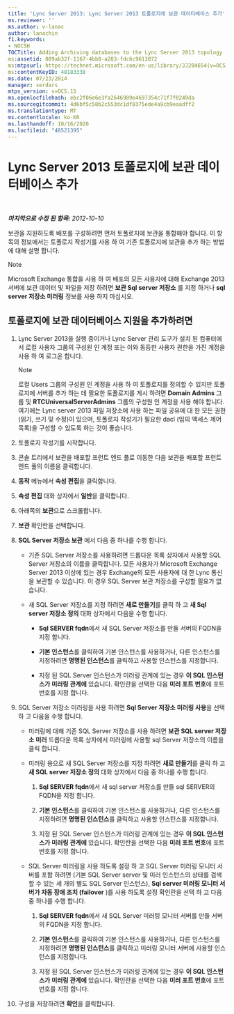 ```yaml
---
title: 'Lync Server 2013: Lync Server 2013 토폴로지에 보관 데이터베이스 추가'
ms.reviewer: ''
ms.author: v-lanac
author: lanachin
f1.keywords:
- NOCSH
TOCTitle: Adding Archiving databases to the Lync Server 2013 topology
ms:assetid: 089ab32f-1167-4bb8-a283-fdc6c9613072
ms:mtpsurl: https://technet.microsoft.com/en-us/library/JJ204654(v=OCS.15)
ms:contentKeyID: 48183338
ms.date: 07/23/2014
manager: serdars
mtps_version: v=OCS.15
ms.openlocfilehash: ebc2f06e6e3fa2646989e4697354c71f7f0249da
ms.sourcegitcommit: 4d6bf5c58b2c553dc1df8375ede4a9cb9eaadff2
ms.translationtype: MT
ms.contentlocale: ko-KR
ms.lasthandoff: 10/16/2020
ms.locfileid: "48521395"
---
```

# <a name="adding-archiving-databases-to-the-lync-server-2013-topology"></a>Lync Server 2013 토폴로지에 보관 데이터베이스 추가

<div data-xmlns="http://www.w3.org/1999/xhtml">

<div class="topic" data-xmlns="http://www.w3.org/1999/xhtml" data-msxsl="urn:schemas-microsoft-com:xslt" data-cs="https://msdn.microsoft.com/">

<div data-asp="https://msdn2.microsoft.com/asp">



</div>

<div id="mainSection">

<div id="mainBody">

<span> </span>

_**마지막으로 수정 된 항목:** 2012-10-10_

보관을 지원하도록 배포를 구성하려면 먼저 토폴로지에 보관을 통합해야 합니다. 이 항목의 정보에서는 토폴로지 작성기를 사용 하 여 기존 토폴로지에 보관을 추가 하는 방법에 대해 설명 합니다.

<div>


> [!NOTE]  
> Microsoft Exchange 통합을 사용 하 여 배포의 모든 사용자에 대해 Exchange 2013 서버에 보관 데이터 및 파일을 저장 하려면 <STRONG>보관 Sql server 저장소</STRONG> 를 지정 하거나 <STRONG>sql server 저장소 미러링</STRONG> 정보를 사용 하지 마십시오.



</div>

<div>

## <a name="to-add-archiving-database-support-to-your-topology"></a>토폴로지에 보관 데이터베이스 지원을 추가하려면

1.  Lync Server 2013을 실행 중이거나 Lync Server 관리 도구가 설치 된 컴퓨터에서 로컬 사용자 그룹의 구성원 인 계정 또는 이와 동등한 사용자 권한을 가진 계정을 사용 하 여 로그온 합니다.
    
    <div>
    

    > [!NOTE]  
    > 로컬 Users 그룹의 구성원 인 계정을 사용 하 여 토폴로지를 정의할 수 있지만 토폴로지에 서버를 추가 하는 데 필요한 토폴로지를 게시 하려면 <STRONG>Domain Admins</STRONG> 그룹 및 <STRONG>RTCUniversalServerAdmins</STRONG> 그룹의 구성원 인 계정을 사용 해야 합니다. 여기에는 Lync server 2013 파일 저장소에 사용 하는 파일 공유에 대 한 모든 권한 (읽기, 쓰기 및 수정)이 있으며, 토폴로지 작성기가 필요한 dacl (임의 액세스 제어 목록)을 구성할 수 있도록 하는 것이 좋습니다.

    
    </div>

2.  토폴로지 작성기를 시작합니다.

3.  콘솔 트리에서 보관을 배포할 프런트 엔드 풀로 이동한 다음 보관을 배포할 프런트 엔드 풀의 이름을 클릭합니다.

4.  **동작** 메뉴에서 **속성 편집**을 클릭합니다.

5.  **속성 편집** 대화 상자에서 **일반**을 클릭합니다.

6.  아래쪽의 **보관**으로 스크롤합니다.

7.  **보관** 확인란을 선택합니다.

8.  **SQL Server 저장소 보관** 에서 다음 중 하나를 수행 합니다.
    
      - 기존 SQL Server 저장소를 사용하려면 드롭다운 목록 상자에서 사용할 SQL Server 저장소의 이름을 클릭합니다. 모든 사용자가 Microsoft Exchange Server 2013 이상에 있는 경우 Exchange의 모든 사용자에 대 한 Lync 통신을 보관할 수 있습니다. 이 경우 SQL Server 보관 저장소를 구성할 필요가 없습니다.
    
      - 새 SQL Server 저장소를 지정 하려면 **새로 만들기**를 클릭 하 고 **새 Sql server 저장소 정의** 대화 상자에서 다음을 수행 합니다.
        
          - **Sql SERVER fqdn**에서 새 SQL Server 저장소를 만들 서버의 FQDN을 지정 합니다.
        
          - **기본 인스턴스**를 클릭하여 기본 인스턴스를 사용하거나, 다른 인스턴스를 지정하려면 **명명된 인스턴스**를 클릭하고 사용할 인스턴스를 지정합니다.
        
          - 지정 된 SQL Server 인스턴스가 미러링 관계에 있는 경우 **이 SQL 인스턴스가 미러링 관계에** 있습니다. 확인란을 선택한 다음 **미러 포트 번호**에 포트 번호를 지정 합니다.

9.  SQL Server 저장소 미러링을 사용 하려면 **Sql Server 저장소 미러링 사용**을 선택 하 고 다음을 수행 합니다.
    
      - 미러링에 대해 기존 SQL Server 저장소를 사용 하려면 **보관 SQL server 저장소 미러** 드롭다운 목록 상자에서 미러링에 사용할 sql Server 저장소의 이름을 클릭 합니다.
    
      - 미러링 용으로 새 SQL Server 저장소를 지정 하려면 **새로 만들기**를 클릭 하 고 **새 SQL server 저장소 정의** 대화 상자에서 다음 중 하나를 수행 합니다.
        
        1.  **Sql SERVER fqdn**에서 새 sql server 저장소를 만들 sql SERVER의 FQDN을 지정 합니다.
        
        2.  **기본 인스턴스**를 클릭하여 기본 인스턴스를 사용하거나, 다른 인스턴스를 지정하려면 **명명된 인스턴스**를 클릭하고 사용할 인스턴스를 지정합니다.
        
        3.  지정 된 SQL Server 인스턴스가 미러링 관계에 있는 경우 **이 SQL 인스턴스가 미러링 관계에** 있습니다. 확인란을 선택한 다음 **미러 포트 번호**에 포트 번호를 지정 합니다.
    
      - SQL Server 미러링을 사용 하도록 설정 하 고 SQL Server 미러링 모니터 서버를 포함 하려면 (기본 SQL Server server 및 미러 인스턴스의 상태를 검색할 수 있는 세 개의 별도 SQL Server 인스턴스), **Sql server 미러링 모니터 서버가 자동 장애 조치 (failover** )를 사용 하도록 설정 확인란을 선택 하 고 다음 중 하나를 수행 합니다.
        
        1.  **Sql SERVER fqdn**에서 새 SQL Server 미러링 모니터 서버를 만들 서버의 FQDN을 지정 합니다.
        
        2.  **기본 인스턴스**를 클릭하여 기본 인스턴스를 사용하거나, 다른 인스턴스를 지정하려면 **명명된 인스턴스**를 클릭하고 미러링 모니터 서버에 사용할 인스턴스를 지정합니다.
        
        3.  지정 된 SQL Server 인스턴스가 미러링 관계에 있는 경우 **이 SQL 인스턴스가 미러링 관계에** 있습니다. 확인란을 선택한 다음 **미러 포트 번호**에 포트 번호를 지정 합니다.

10. 구성을 저장하려면 **확인**을 클릭합니다.

</div>

</div>

<span> </span>

</div>

</div>

</div>

